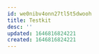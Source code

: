 ```yaml
---
id: we0nibv4onn27tl5t5dwooh
title: Testkit
desc: ''
updated: 1646816824221
created: 1646816824221
---
```


